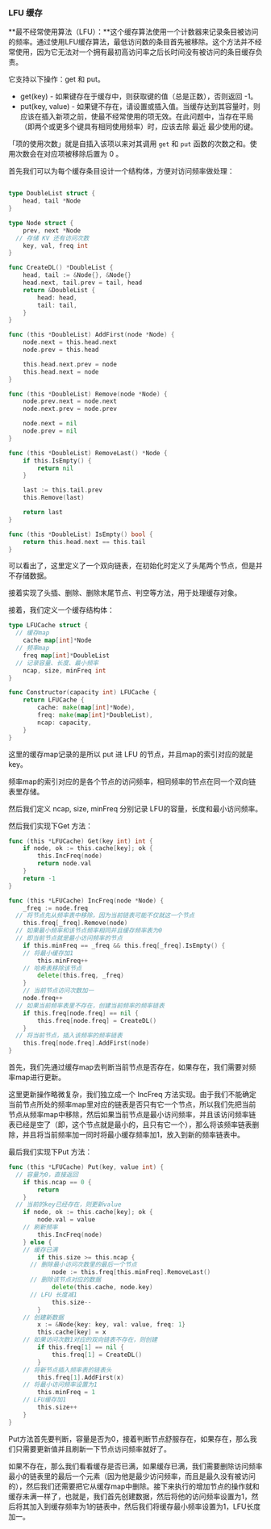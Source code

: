 ### LFU 缓存

**最不经常使用算法（LFU）：**这个缓存算法使用一个计数器来记录条目被访问的频率。通过使用LFU缓存算法，最低访问数的条目首先被移除。这个方法并不经常使用，因为它无法对一个拥有最初高访问率之后长时间没有被访问的条目缓存负责。

它支持以下操作：get 和 put。

- get(key) - 如果键存在于缓存中，则获取键的值（总是正数），否则返回 -1。
- put(key, value) - 如果键不存在，请设置或插入值。当缓存达到其容量时，则应该在插入新项之前，使最不经常使用的项无效。在此问题中，当存在平局（即两个或更多个键具有相同使用频率）时，应该去除 最近 最少使用的键。

「项的使用次数」就是自插入该项以来对其调用 `get` 和 `put` 函数的次数之和。使用次数会在对应项被移除后置为 0 。

首先我们可以为每个缓存条目设计一个结构体，方便对访问频率做处理：

```go

type DoubleList struct {
	head, tail *Node
}

type Node struct {
	prev, next *Node
  // 存储 KV 还有访问次数
	key, val, freq int
}

func CreateDL() *DoubleList {
	head, tail := &Node{}, &Node{}
	head.next, tail.prev = tail, head
	return &DoubleList {
		head: head,
		tail: tail,
	}
}

func (this *DoubleList) AddFirst(node *Node) {
	node.next = this.head.next
	node.prev = this.head

	this.head.next.prev = node
	this.head.next = node
}

func (this *DoubleList) Remove(node *Node) {
	node.prev.next = node.next
	node.next.prev = node.prev

	node.next = nil
	node.prev = nil
}

func (this *DoubleList) RemoveLast() *Node {
	if this.IsEmpty() {
		return nil
	}

	last := this.tail.prev
	this.Remove(last)

	return last
}

func (this *DoubleList) IsEmpty() bool {
	return this.head.next == this.tail
}
```

可以看出了，这里定义了一个双向链表，在初始化时定义了头尾两个节点，但是并不存储数据。

接着实现了头插、删除、删除末尾节点、判空等方法，用于处理缓存对象。

接着，我们定义一个缓存结构体：

```go
type LFUCache struct {
  // 缓存map
	cache map[int]*Node
  // 频率map
	freq map[int]*DoubleList
  // 记录容量、长度、最小频率
	ncap, size, minFreq int
}

func Constructor(capacity int) LFUCache {
	return LFUCache {
		cache: make(map[int]*Node),
		freq: make(map[int]*DoubleList),
		ncap: capacity,
	}
}
```

这里的缓存map记录的是所以 put 进 LFU 的节点，并且map的索引对应的就是 key。

频率map的索引对应的是各个节点的访问频率，相同频率的节点在同一个双向链表里存储。

然后我们定义 ncap, size, minFreq 分别记录 LFU的容量，长度和最小访问频率。

然后我们实现下Get 方法：

```go
func (this *LFUCache) Get(key int) int {
	if node, ok := this.cache[key]; ok {
		this.IncFreq(node)
		return node.val
	}
	return -1
}

func (this *LFUCache) IncFreq(node *Node) {
	_freq := node.freq
  // 将节点先从频率表中移除，因为当前链表可能不仅就这一个节点
	this.freq[_freq].Remove(node)
  // 如果最小频率和该节点频率相同并且缓存频率表为0
  // 即当前节点就是最小访问频率的节点
	if this.minFreq == _freq && this.freq[_freq].IsEmpty() {
    // 将最小缓存加1
		this.minFreq++
    // 哈希表移除该节点
		delete(this.freq, _freq)
	}
	// 当前节点访问次数加一
	node.freq++
  // 如果当前频率表里不存在，创建当前频率的频率链表
	if this.freq[node.freq] == nil {
		this.freq[node.freq] = CreateDL()
	}
  // 将当前节点，插入该频率的频率链表
	this.freq[node.freq].AddFirst(node)
}
```

首先，我们先通过缓存map去判断当前节点是否存在，如果存在，我们需要对频率map进行更新。

这里更新操作略微复杂，我们独立成一个 IncFreq 方法实现。由于我们不能确定当前节点所处的频率map里对应的链表是否只有它一个节点，所以我们先把当前节点从频率map中移除，然后如果当前节点是最小访问频率，并且该访问频率链表已经是空了（即，这个节点就是最小的，且只有它一个），那么将该频率链表删除，并且将当前频率加一同时将最小缓存频率加1，放入到新的频率链表中。



最后我们实现下Put 方法：

```go
func (this *LFUCache) Put(key, value int) {
  // 容量为0，直接返回
	if this.ncap == 0 {
		return
	}
  // 当前的key已经存在，则更新value
	if node, ok := this.cache[key]; ok {
		node.val = value
    // 刷新频率
		this.IncFreq(node)
	} else {
    // 缓存已满
		if this.size >= this.ncap {
      // 删除最小访问次数里的最后一个节点
			node := this.freq[this.minFreq].RemoveLast()
      // 删除该节点对应的数据
			delete(this.cache, node.key)
      // LFU 长度减1
			this.size--
		}
    // 创建新数据
		x := &Node{key: key, val: value, freq: 1}
		this.cache[key] = x
    // 如果访问次数1对应的双向链表不存在，则创建
		if this.freq[1] == nil {
			this.freq[1] = CreateDL()
		}
    // 将新节点插入频率表的链表头
		this.freq[1].AddFirst(x)
    // 将最小访问频率设置为1
		this.minFreq = 1
    // LFU缓存加1
		this.size++
	}
}
```

Put方法首先要判断，容量是否为0，接着判断节点舒服存在，如果存在，那么我们只需要更新值并且刷新一下节点访问频率就好了。

如果不存在，那么我们看看缓存是否已满，如果缓存已满，我们需要删除访问频率最小的链表里的最后一个元素（因为他是最少访问频率，而且是最久没有被访问的），然后我们还需要把它从缓存map中删除。接下来执行的增加节点的操作就和缓存未满一样了，也就是，我们首先创建数据，然后将他的访问频率设置为1，然后将其加入到缓存频率为1的链表中，然后我们将缓存最小频率设置为1，LFU长度加一。